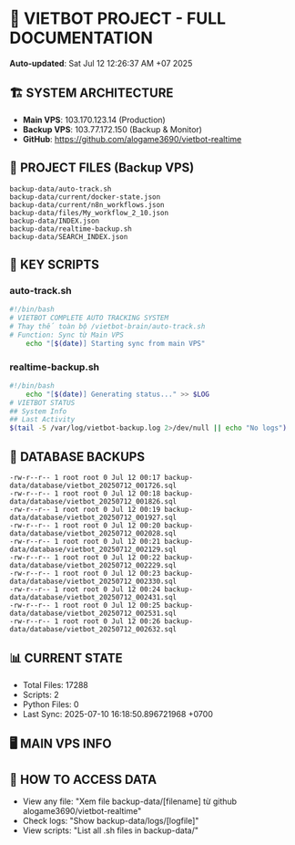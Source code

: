 # 🤖 VIETBOT PROJECT - FULL DOCUMENTATION
**Auto-updated**: Sat Jul 12 12:26:37 AM +07 2025

## 🏗️ SYSTEM ARCHITECTURE
- **Main VPS**: 103.170.123.14 (Production)
- **Backup VPS**: 103.77.172.150 (Backup & Monitor)
- **GitHub**: https://github.com/alogame3690/vietbot-realtime

## 📁 PROJECT FILES (Backup VPS)
```
backup-data/auto-track.sh
backup-data/current/docker-state.json
backup-data/current/n8n_workflows.json
backup-data/files/My_workflow_2_10.json
backup-data/INDEX.json
backup-data/realtime-backup.sh
backup-data/SEARCH_INDEX.json
```

## 🔧 KEY SCRIPTS
### auto-track.sh
```bash
#!/bin/bash
# VIETBOT COMPLETE AUTO TRACKING SYSTEM
# Thay thế toàn bộ /vietbot-brain/auto-track.sh
# Function: Sync từ Main VPS
    echo "[$(date)] Starting sync from main VPS"
```
### realtime-backup.sh
```bash
#!/bin/bash
    echo "[$(date)] Generating status..." >> $LOG
# VIETBOT STATUS
## System Info
## Last Activity
$(tail -5 /var/log/vietbot-backup.log 2>/dev/null || echo "No logs")
```

## 💾 DATABASE BACKUPS
```
-rw-r--r-- 1 root root 0 Jul 12 00:17 backup-data/database/vietbot_20250712_001726.sql
-rw-r--r-- 1 root root 0 Jul 12 00:18 backup-data/database/vietbot_20250712_001826.sql
-rw-r--r-- 1 root root 0 Jul 12 00:19 backup-data/database/vietbot_20250712_001927.sql
-rw-r--r-- 1 root root 0 Jul 12 00:20 backup-data/database/vietbot_20250712_002028.sql
-rw-r--r-- 1 root root 0 Jul 12 00:21 backup-data/database/vietbot_20250712_002129.sql
-rw-r--r-- 1 root root 0 Jul 12 00:22 backup-data/database/vietbot_20250712_002229.sql
-rw-r--r-- 1 root root 0 Jul 12 00:23 backup-data/database/vietbot_20250712_002330.sql
-rw-r--r-- 1 root root 0 Jul 12 00:24 backup-data/database/vietbot_20250712_002431.sql
-rw-r--r-- 1 root root 0 Jul 12 00:25 backup-data/database/vietbot_20250712_002531.sql
-rw-r--r-- 1 root root 0 Jul 12 00:26 backup-data/database/vietbot_20250712_002632.sql
```

## 📊 CURRENT STATE
- Total Files: 17288
- Scripts: 2
- Python Files: 0
- Last Sync: 2025-07-10 16:18:50.896721968 +0700

## 🖥️ MAIN VPS INFO


## 🚨 HOW TO ACCESS DATA
- View any file: "Xem file backup-data/[filename] từ github alogame3690/vietbot-realtime"
- Check logs: "Show backup-data/logs/[logfile]"
- View scripts: "List all .sh files in backup-data/"
